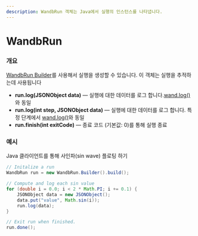 ```yaml
---
description: WandbRun 객체는 Java에서 실행의 인스턴스를 나타냅니다.
---
```


# WandbRun

###  **개요**

[WandbRun Builder](https://docs.wandb.com/ref/java/wandbrun-builder)를 사용해서 실행을 생성할 수 있습니다. 이 객체는 실행을 추적하는데 사용됩니다

* **run.log\(JSONObject data\)** — 실행에 대한 데이터를 로그 합니다.[wand.log\(\)](https://docs.wandb.com/library/log)​와 동일
* **run.log\(int step, JSONObject data\)** —  실행에 대한 데이터를 로그 합니다. 특정 단계에서 [wand.log\(\)](https://docs.wandb.com/library/log)와 동일
* **run.finish\(int exitCode\)** — 종료 코드 \(기본값: 0\)를 통해 실행 종료

###  **예시**

Java 클라이언트를 통해 사인파\(sin wave\) 플로팅 하기

```java
// Initalize a run
WandbRun run = new WandbRun.Builder().build();

// Compute and log each sin value
for (double i = 0.0; i < 2 * Math.PI; i += 0.1) {
    JSONObject data = new JSONObject();
    data.put("value", Math.sin(i));
    run.log(data);
}

// Exit run when finished.
run.done();
```








